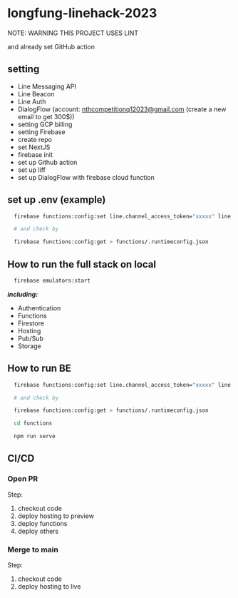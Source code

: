 # longfung-linehack-2023

NOTE: WARNING THIS PROJECT USES LINT

and already set GitHub action

## setting

- Line Messaging API
- Line Beacon
- Line Auth
- DialogFlow (account: nthcompetitionq12023@gmail.com (create a new email to get 300$))
- setting GCP billing
- setting Firebase
- create repo
- set NextJS
- firebase init
- set up Github action
- set up liff
- set up DialogFlow with firebase cloud function

## set up .env (example)

```sh
  firebase functions:config:set line.channel_access_token="xxxxx" line.channel_secret="xxxxx" dialogflow.agent_id="xxxxx"

  # and check by

  firebase functions:config:get > functions/.runtimeconfig.json
```

## How to run the full stack on local

```sh
  firebase emulators:start
```

***including:***

- Authentication
- Functions
- Firestore
- Hosting
- Pub/Sub
- Storage

## How to run BE

```sh
  firebase functions:config:set line.channel_access_token="xxxxx" line.channel_secret="xxxxx" dialogflow.agent_id="xxxxx"

  # and check by

  firebase functions:config:get > functions/.runtimeconfig.json

  cd functions

  npm run serve
```

## CI/CD

### Open PR

Step:

1. checkout code
2. deploy hosting to preview
3. deploy functions
4. deploy others

### Merge to main

Step:

1. checkout code
2. deploy hosting to live
